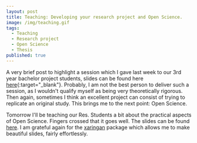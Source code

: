 ```yaml
---
layout: post
title: Teaching: Developing your research project and Open Science.
image: /img/teaching.gif
tags:
  - Teaching
  - Research project
  - Open Science
  - Thesis
published: true
---
```


A very brief post to highlight a session which I gave last week to our 3rd year bachelor project students, slides can be found here [here](https://tvpollet.github.io/developing_a_scientific_rationale/Developing_a_scientific_rationale.html#1){:target="_blank"}. Probably, I am not the best person to deliver such a session, as I wouldn't qualify myself as being very theoretically rigorous. Then again, sometimes I think an excellent project can consist of trying to replicate an original study. This brings me to the next point: Open Science.

Tomorrow I'll be teaching our Res. Students a bit about the practical aspects of Open Science. Fingers crossed that it goes well. The slides can be found [here](https://tvpollet.github.io/open_science_talk/OSF-talk.html#1). I am grateful again for the [xaringan](https://github.com/yihui/xaringan) package which allows me to make beautiful slides, fairly effortlessly.